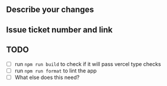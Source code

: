## Describe your changes

## Issue ticket number and link

## TODO

- [ ] run `npm run build` to check if it will pass vercel type checks
- [ ] run `npm run format` to lint the app
- [ ] What else does this need?
